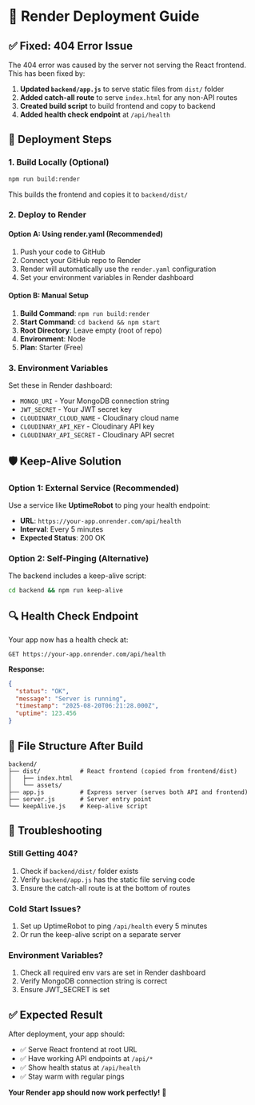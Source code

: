 # 🚀 Render Deployment Guide

## ✅ **Fixed: 404 Error Issue**

The 404 error was caused by the server not serving the React frontend. This has been fixed by:

1. **Updated `backend/app.js`** to serve static files from `dist/` folder
2. **Added catch-all route** to serve `index.html` for any non-API routes
3. **Created build script** to build frontend and copy to backend
4. **Added health check endpoint** at `/api/health`

## 🔧 **Deployment Steps**

### **1. Build Locally (Optional)**
```bash
npm run build:render
```
This builds the frontend and copies it to `backend/dist/`

### **2. Deploy to Render**

#### **Option A: Using render.yaml (Recommended)**
1. Push your code to GitHub
2. Connect your GitHub repo to Render
3. Render will automatically use the `render.yaml` configuration
4. Set your environment variables in Render dashboard

#### **Option B: Manual Setup**
1. **Build Command**: `npm run build:render`
2. **Start Command**: `cd backend && npm start`
3. **Root Directory**: Leave empty (root of repo)
4. **Environment**: Node
5. **Plan**: Starter (Free)

### **3. Environment Variables**
Set these in Render dashboard:
- `MONGO_URI` - Your MongoDB connection string
- `JWT_SECRET` - Your JWT secret key
- `CLOUDINARY_CLOUD_NAME` - Cloudinary cloud name
- `CLOUDINARY_API_KEY` - Cloudinary API key
- `CLOUDINARY_API_SECRET` - Cloudinary API secret

## 🛡️ **Keep-Alive Solution**

### **Option 1: External Service (Recommended)**
Use a service like **UptimeRobot** to ping your health endpoint:
- **URL**: `https://your-app.onrender.com/api/health`
- **Interval**: Every 5 minutes
- **Expected Status**: 200 OK

### **Option 2: Self-Pinging (Alternative)**
The backend includes a keep-alive script:
```bash
cd backend && npm run keep-alive
```

## 🔍 **Health Check Endpoint**

Your app now has a health check at:
```
GET https://your-app.onrender.com/api/health
```

**Response:**
```json
{
  "status": "OK",
  "message": "Server is running",
  "timestamp": "2025-08-20T06:21:28.000Z",
  "uptime": 123.456
}
```

## 📁 **File Structure After Build**

```
backend/
├── dist/           # React frontend (copied from frontend/dist)
│   ├── index.html
│   └── assets/
├── app.js          # Express server (serves both API and frontend)
├── server.js       # Server entry point
└── keepAlive.js    # Keep-alive script
```

## 🚨 **Troubleshooting**

### **Still Getting 404?**
1. Check if `backend/dist/` folder exists
2. Verify `backend/app.js` has the static file serving code
3. Ensure the catch-all route is at the bottom of routes

### **Cold Start Issues?**
1. Set up UptimeRobot to ping `/api/health` every 5 minutes
2. Or run the keep-alive script on a separate server

### **Environment Variables?**
1. Check all required env vars are set in Render dashboard
2. Verify MongoDB connection string is correct
3. Ensure JWT_SECRET is set

## ✅ **Expected Result**

After deployment, your app should:
- ✅ Serve React frontend at root URL
- ✅ Have working API endpoints at `/api/*`
- ✅ Show health status at `/api/health`
- ✅ Stay warm with regular pings

**Your Render app should now work perfectly!** 🎉 